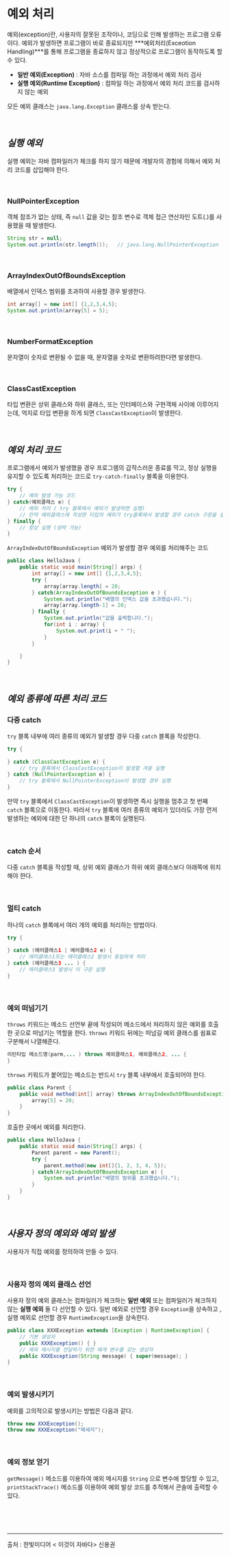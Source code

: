# 예외 처리

예외(exception)란, 사용자의 잘못된 조작이나, 코딩으로 인해 발생하는 프로그램 오류이다. 예외가 발생하면 프로그램이 바로 종료되지만 ***예외처리(Exceotion Handling)***를 통해 프로그램을 종료하지 않고 정상적으로 프로그램이 동작하도록 할 수 있다.

- **일반 예외(Exception)** : 자바 소스를 컴파일 하는 과정에서 예외 처리 검사
- **실행 예외(Runtime Exception)** : 컴파일 하는 과정에서 예외 처리 코드를 검사하지 않는 예외

모든 예외 클래스는 `java.lang.Exception` 클래스를 상속 받는다.

<br>

## *실행 예외*

실행 예외는 자바 컴파일러가 체크를 하지 않기 때문에 개발자의 경험에 의해서 예외 처리 코드를 삽입해야 한다.

<br>

### NullPointerException

객체 참조가 없는 상태, 즉 `null` 값을 갖는 참조 변수로 객체 접근 연산자인 도트(.)를 사용했을 때 발생한다.

```java
String str = null;
System.out.println(str.length());	// java.lang.NullPointerException
```

<br>

### ArrayIndexOutOfBoundsException

배열에서 인덱스 범위를 초과하여 사용할 경우 발생한다.

```java
int array[] = new int[] {1,2,3,4,5};
System.out.println(array[5] = 5);
```

<br>

### NumberFormatException

문자열이 숫자로 변환될 수 없을 때, 문자열을 숫자로 변환하려한다면 발생한다.

<br>

### ClassCastException

타입 변환은 상위 클래스와 하위 클래스, 또는 인터페이스와 구현객체 사이에 이루어지는데, 억지로 타입 변환을 하게 되면 `ClassCastException`이 발생한다.

<br>

## *예외 처리 코드*

프로그램에서 예외가 발생했을 경우 프로그램의 갑작스러운 종료를 막고, 정상 실행을 유지할 수 있도록 처리하는 코드로 `try-catch-finally` 블록을 이용한다.

```java
try {
    // 예외 발생 가능 코드
} catch(예외클래스 e) {
    // 예외 처리 ( try 블록에서 예외가 발생하면 실행)
    // 만약 예외클래스에 작성한 타입의 예외가 try블록에서 발생할 경우 catch 구문을 실행한다.
} finally {
    // 항상 실행 (생략 가능)
}
```

`ArrayIndexOutOfBoundsException` 예외가 발생할 경우 예외를 처리해주는 코드

```java
public class HelloJava {
    public static void main(String[] args) {
        int array[] = new int[] {1,2,3,4,5};
        try {
            array[array.length] = 20;
        } catch(ArrayIndexOutOfBoundsException e ) {
            System.out.println("배열의 인덱스 값을 초과했습니다.");
            array[array.length-1] = 20;
        } finally {
            System.out.println("값을 출력합니다.");
            for(int i : array) {
                System.out.print(i + " ");
            }
        }

    }
}
```

<br>

## *예외 종류에 따른 처리 코드*

### 다중 catch

`try` 블록 내부에 여러 종류의 예외가 발생할 경우 다중 `catch` 블록을 작성한다. 

```java
try {
    
} catch (ClassCastException e) {
    // try 블록에서 ClassCastException이 발생할 겨웅 실행
} catch (NullPointerException e) {
    // try 블록에서 NullPointerException이 발생할 경우 실행
}
```

만약 `try` 블록에서 `ClassCastException`이 발생하면 즉시 실행을 멈추고 첫 번째 `catch` 블록으로 이동한다. 따라서 `try` 블록에 여러 종류의 예외가 있더라도 가장 먼저 발생하는 예외에 대한 단 하나의 `catch` 블록이 실행된다.

<br>

### catch 순서

다중 `catch` 블록을 작성할 때, 상위 예외 클래스가 하위 예외 클래스보다 아래쪽에 위치해야 한다.

<br>

### 멀티 catch

하나의 `catch` 블록에서 여러 개의 예외를 처리하는 방법이다.

```java
try {
    
} catch (에러클래스1 | 에러클래스2 e) {
    // 에러클래스1또는 에러클래스2 발생시 동일하게 처리
} catch (에러클래스3 ... ) {
    // 에러클래스3 발생시 이 구문 실행
}
```

<br>

### 예외 떠넘기기

`throws` 키워드는 메소드 선언부 끝에 작성되어 메소드에서 처리하지 않은 예외를 호출한 곳으로 떠넘기는 역할을 한다. `throws` 키워드 뒤에는 떠넘길 예외 클래스를 쉼표로 구분해서 나열해준다.

```java
리턴타입 메소드명(parm,... ) throws 예외클래스1, 예외클래스2, ... {
}
```

`throws` 키워드가 붙어있는 메소드는 반드시 `try` 블록 내부에서 호출되어야 한다.

```java
public class Parent {
    public void method(int[] array) throws ArrayIndexOutOfBoundsException {
        array[5] = 20;
    }
}
```

호출한 곳에서 예외를 처리한다.

```java
public class HelloJava {
    public static void main(String[] args) {
        Parent parent = new Parent();
        try {
            parent.method(new int[]{1, 2, 3, 4, 5});
        } catch(ArrayIndexOutOfBoundsException e) {
            System.out.println("배열의 범위를 초과했습니다.");
        }
    }
}
```

<br>

## *사용자 정의 예외와 예외 발생*

사용자가 직접 예외를 정의하여 만들 수 있다.

<br>

### 사용자 정의 예외 클래스 선언

사용자 정의 예외 클래스는 컴파일러가 체크하는 **일반 예외** 또는 컴파일러가 체크하지 않는 **실행 예외** 둘 다 선언할 수 있다. 일반 예외로 선언할 경우 `Exception`을 상속하고 , 실행 예외로 선언할 경우 `RuntimeException`을 상속한다.

```java
public class XXXException extends [Exception | RuntimeException] {
    // 기본 생성자
    public XXXException() { }
    // 예외 메시지를 전달하기 위한 매개 변수를 갖는 생성자
    public XXXException(String message) { super(message); }
}
```

<br>

### 예외 발생시키기

예외를 고의적으로 발생시키는 방법은 다음과 같다.

```java
throw new XXXException();
throw new XXXException("메세지");
```

<br>

### 예외 정보 얻기

`getMessage()` 메소드를 이용하여 예외 메시지를 `String` 으로 변수에 할당할 수 있고, `printStackTrace()` 메소드를 이용하여 예외 발상 코드를 추적해서 콘솔에 출력할 수 있다.

<br>

<br>

<br>

___

출처 : 한빛미디어 < 이것이 자바다> 신용권
